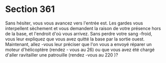 # Section 361

Sans hésiter, vous vous avancez vers l'entrée est. Les gardes vous
interpellent sèchement et vous demandent la raison de votre
présence hors de la base, et l'endroit d'où vous arrivez. Sans
perdre votre sang -froid, vous leur expliquez que vous avez quitté
la base par la sortie ouest. Maintenant, allez -vous leur préciser
que l'on vous a envoyé réparer un moteur d'hélicoptère (rendez -
vous au  26) ou que vous avez été chargé d'aller ravitailler une
patrouille (rendez -vous au 220 )?